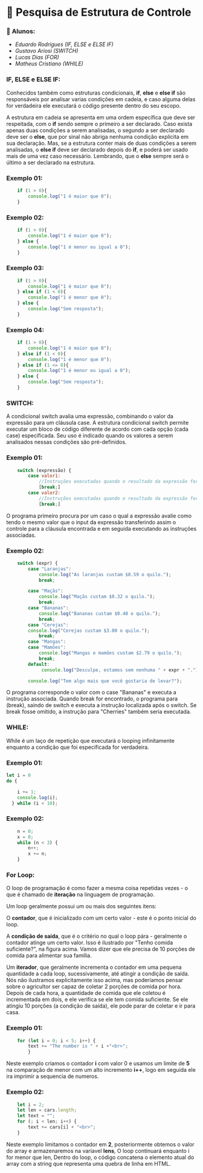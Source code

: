 # 🎃 Pesquisa de Estrutura de Controle 

### 🎈 **Alunos:**
- *Eduardo Rodrigues*
*(IF, ELSE e ELSE IF)*
- *Gustavo Ariosi* 
*(SWITCH)*
- *Lucas Dias*
*(FOR)*
- *Matheus Cristiano*
*(WHILE)*


### **IF, ELSE e ELSE IF:**

Conhecidos também como estruturas condicionais,  __if__, __else__ e __else if__ são responsáveis por analisar varias condições em cadeia, e caso alguma delas for verdadeira ele executará o código presente dentro do seu escopo.

A estrutura em cadeia se apresenta em uma ordem específica que deve ser respeitada, com o __if__ sendo sempre o primeiro a ser declarado. Caso exista apenas duas condições a serem analisadas, o segundo a ser declarado deve ser o __else__, que por sinal não abriga nenhuma condição explicita em sua declaração. Mas, se a estrutura conter mais de duas condições a serem analisadas, o __else if__ deve ser declarado depois do __if__, e poderá ser usado mais de uma vez caso necessário. Lembrando, que o __else__ sempre será o último a ser declarado na estrutura.

### Exemplo 01:
```javascript
    if (1 > 0){
        console.log("1 é maior que 0");
    }
```
### Exemplo 02:
```javascript
    if (1 > 0){
        console.log("1 é maior que 0");
    } else {
        console.log("1 é menor ou igual a 0");
    }
```
### Exemplo 03:
```javascript
    if (1 > 0){
        console.log("1 é maior que 0");
    } else if (1 < 0){
        console.log("1 é menor que 0");
    } else {
        console.log("Sem resposta");
    }
```
### Exemplo 04:
```javascript
    if (1 > 0){
        console.log("1 é maior que 0");
    } else if (1 < 0){
        console.log("1 é menor que 0");
    } else if (1 <= 0){
        console.log("1 é menor ou igual a 0");    
    } else {
        console.log("Sem resposta");
    }
```
### **SWITCH:**

A condicional switch avalia uma expressão, combinando o valor da expressão para um cláusula case.
A estrutura condicional switch permite executar um bloco de código diferente de acordo com cada opção (cada case) especificada. Seu uso é indicado quando os valores a serem analisados nessas condições são pré-definidos.

### Exemplo 01:
```javascript
    switch (expressão) {
        case valor1:
            //Instruções executadas quando o resultado da expressão for igual á valor1
            [break;]
        case valor2:
            //Instruções executadas quando o resultado da expressão for igual á valor2
            [break;]
```
O programa primeiro procura por um caso o qual a expressão avalie como tendo o mesmo valor que o input da expressão transferindo assim o controle para a cláusula encontrada e em seguida executando as instruções associadas.

### Exemplo 02:
```javascript
    switch (expr) {
        case "Laranjas":
            console.log("As laranjas custam $0.59 o quilo.");
            break;

        case "Maçãs":
            console.log("Maçãs custam $0.32 o quilo.");
            break;
        case "Bananas":
            console.log("Bananas custam $0.48 o quilo.");
            break;
        case "Cerejas":
        console.log("Cerejas custam $3.00 o quilo.");
            break;
        case "Mangas":
        case "Mamões":
            console.log("Mangas e mamões custam $2.79 o quilo.");
            break;
        default:
             console.log("Desculpe, estamos sem nenhuma " + expr + ".");

        console.log("Tem algo mais que você gostaria de levar?");
```

O programa corresponde o valor com o case "Bananas" e executa a instrução associada. Quando break for encontrado, o programa para (break), saindo de switch e executa a instrução localizada após o switch. Se break fosse omitido, a instrução para "Cherries" também seria executada.
### **WHILE:**

While é um laço de repetição que executará o looping infinitamente enquanto a condição que foi especificada for verdadeira.

### Exemplo 01:
```javascript
let i = 0
do {

    i += 1;
    console.log(i);
  } while (i < 10);
```
### Exemplo 02:
```javascript
    n = 0;
    x = 0;
    while (n < 3) {
        n++;
        x += n;
    }
```

### **For Loop:**
O loop de programação é como fazer a mesma coisa repetidas vezes - o que é chamado de **iteração** na linguagem de programação.

Um loop geralmente possui um ou mais dos seguintes itens:

O **contador**, que é inicializado com um certo valor - este é o ponto inicial do loop.

A **condição de saída**, que é o critério no qual o loop pára - geralmente o contador atinge um certo valor. Isso é ilustrado por "Tenho comida suficiente?", na figura acima. Vamos dizer que ele precisa de 10 porções de comida para alimentar sua família.



Um **iterador**, que geralmente incrementa o contador em uma pequena quantidade a cada loop, sucessivamente, até atingir a condição de saída. Nós não ilustramos explicitamente isso acima, mas poderíamos pensar sobre o agricultor ser capaz de coletar 2 porções de comida por hora. Depois de cada hora, a quantidade de comida que ele coletou é incrementada em dois, e ele verifica se ele tem comida suficiente. Se ele atingiu 10 porções (a condição de saída), ele pode parar de coletar e ir para casa.

### Exemplo 01:
```javascript
    for (let i = 0; i < 5; i++) {
        text += "The number is " + i +"<br>";
        }
```
Neste exemplo criamos o contador **i** com valor 0 e usamos um limite de **5** na comparação de menor com um alto incremento **i++**, logo em seguida ele ira imprimir a sequencia de numeros.

### Exemplo 02:
```javascript
    let i = 2;
    let len = cars.length;
    let text = "";
    for (; i < len; i++) {
        text += cars[i] + "<br>";
    }
```
Neste exemplo limitamos o contador em **2**, posteriormente obtemos o valor do array e armazenaremos na variavel **lens**, O loop continuará enquanto i for menor que len, Dentro do loop, o código concatena o elemento atual do array com a string que representa uma quebra de linha em HTML.
